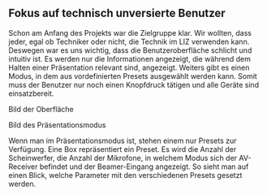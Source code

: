 ## Fokus auf technisch unversierte Benutzer

Schon am Anfang des Projekts war die Zielgruppe klar. Wir wollten, dass jeder, egal ob Techniker oder nicht, die Technik im LIZ verwenden kann. Deswegen war es uns wichtig, dass die Benutzeroberfläche schlicht und intuitiv ist. Es werden nur die Informationen angezeigt, die während dem Halten einer Präsentation relevant sind, angezeigt. Weiters gibt es einen Modus, in dem aus vordefinierten Presets ausgewählt werden kann. Somit muss der Benutzer nur noch einen Knopfdruck tätigen und alle Geräte sind einsatzbereit.

Bild der Oberfläche

Bild des Präsentationsmodus

Wenn man im Präsentationsmodus ist, stehen einem nur Presets zur Verfügung. Eine Box repräsentiert ein Preset. Es wird die Anzahl der Scheinwerfer, die Anzahl der Mikrofone, in welchem Modus sich der AV-Receiver befindet und der Beamer-Eingang angezeigt. So sieht man auf einen Blick, welche Parameter mit den verschiedenen Presets gesetzt werden.
